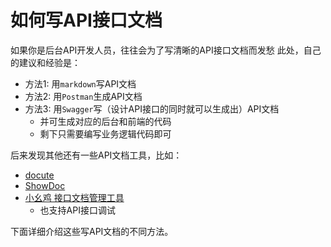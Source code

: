 # 如何写API接口文档

如果你是后台API开发人员，往往会为了写清晰的API接口文档而发愁
此处，自己的建议和经验是：
* 方法1: 用`markdown`写API文档
* 方法2: 用`Postman`生成API文档
* 方法3: 用`Swagger`写（设计API接口的同时就可以生成出）API文档
  * 并可生成对应的后台和前端的代码
  * 剩下只需要编写业务逻辑代码即可

后来发现其他还有一些API文档工具，比如：
* [docute](https://github.com/egoist/docute)
* [ShowDoc](https://www.showdoc.cc/)
* [小幺鸡 接口文档管理工具](http://www.xiaoyaoji.cn/)
  * 也支持API接口调试

下面详细介绍这些写API文档的不同方法。